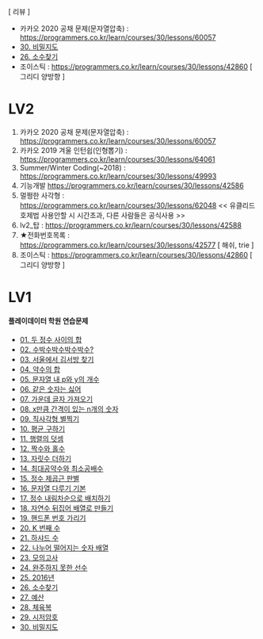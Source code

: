 [ 리뷰 ] 
* 카카오 2020 공채 문제(문자열압축) : https://programmers.co.kr/learn/courses/30/lessons/60057
* [30. 비밀지도](https://programmers.co.kr/learn/courses/30/lessons/17681)  
* [26. 소수찾기](https://programmers.co.kr/learn/courses/30/lessons/12921)
* 조이스틱 : https://programmers.co.kr/learn/courses/30/lessons/42860 [ 그리디 양방향 ]

# LV2
1. 카카오 2020 공채 문제(문자열압축) : https://programmers.co.kr/learn/courses/30/lessons/60057
2. 카카오 2019 겨울 인턴쉽(인형뽑기) : https://programmers.co.kr/learn/courses/30/lessons/64061
3. Summer/Winter Coding(~2018) : https://programmers.co.kr/learn/courses/30/lessons/49993
4. 기능개발 https://programmers.co.kr/learn/courses/30/lessons/42586
5. 멀쩡한 사각형 : https://programmers.co.kr/learn/courses/30/lessons/62048 << 유클리드 호제법 사용안할 시 시간초과, 다른 사람들은 공식사용 >>
6. lv2_탑 : https://programmers.co.kr/learn/courses/30/lessons/42588
7. ★전화번호목록 : https://programmers.co.kr/learn/courses/30/lessons/42577 [ 해쉬, trie ]
8. 조이스틱 : https://programmers.co.kr/learn/courses/30/lessons/42860 [ 그리디 양방향 ]


# LV1
#### 플레이데이터 학원 연습문제 
* [01. 두 정수 사이의 합](https://programmers.co.kr/learn/courses/30/lessons/12912)
* [02. 수박수박수박수박수?](https://programmers.co.kr/learn/courses/30/lessons/12922)
* [03. 서울에서 김서방 찾기](https://programmers.co.kr/learn/courses/30/lessons/12919)
* [04. 약수의 합](https://programmers.co.kr/learn/courses/30/lessons/12928)
* [05. 문자열 내 p와 y의 개수](https://programmers.co.kr/learn/courses/30/lessons/12916)
* [06. 같은 숫자는 싫어](https://programmers.co.kr/learn/courses/30/lessons/12906)
* [07. 가운데 글자 가져오기](https://programmers.co.kr/learn/courses/30/lessons/12903)
* [08. x만큼 간격이 있는 n개의 숫자](https://programmers.co.kr/learn/courses/30/lessons/12954)
* [09. 직사각형 별찍기](https://programmers.co.kr/learn/courses/30/lessons/12969)
* [10. 평균 구하기](https://programmers.co.kr/learn/courses/30/lessons/12944)
* [11. 행렬의 덧셈](https://programmers.co.kr/learn/courses/30/lessons/12950)
* [12. 짝수와 홀수](https://programmers.co.kr/learn/courses/30/lessons/12937)
* [13. 자릿수 더하기](https://programmers.co.kr/learn/courses/30/lessons/12931)
* [14. 최대공약수와 최소공배수](https://programmers.co.kr/learn/courses/30/lessons/12940)
* [15. 정수 제곱근 판별](https://programmers.co.kr/learn/courses/30/lessons/12934)
* [16. 문자열 다루기 기본](https://programmers.co.kr/learn/courses/30/lessons/12918)	
* [17. 정수 내림차순으로 배치하기](https://programmers.co.kr/learn/courses/30/lessons/12933)
* [18. 자연수 뒤집어 배열로 만들기](https://programmers.co.kr/learn/courses/30/lessons/12932)
* [19. 핸드폰 번호 가리기](https://programmers.co.kr/learn/courses/30/lessons/12948)
* [20. K 번째 수](https://programmers.co.kr/learn/courses/30/lessons/42748)
* [21. 하샤드 수](https://programmers.co.kr/learn/courses/30/lessons/12947)
* [22. 나누어 떨어지는 숫자 배열](https://programmers.co.kr/learn/courses/30/lessons/12910)
* [23. 모의고사](https://programmers.co.kr/learn/courses/30/lessons/42840)
* [24. 완주하지 못한 선수](https://programmers.co.kr/learn/courses/30/lessons/42576)
* [25. 2016년](https://programmers.co.kr/learn/courses/30/lessons/12901)
* [26. 소수찾기](https://programmers.co.kr/learn/courses/30/lessons/12921)
* [27. 예산](https://programmers.co.kr/learn/courses/30/lessons/12982)
* [28. 체육복](https://programmers.co.kr/learn/courses/30/lessons/42862)
* [29. 시저암호](https://programmers.co.kr/learn/courses/30/lessons/12926)
* [30. 비밀지도](https://programmers.co.kr/learn/courses/30/lessons/17681)  
